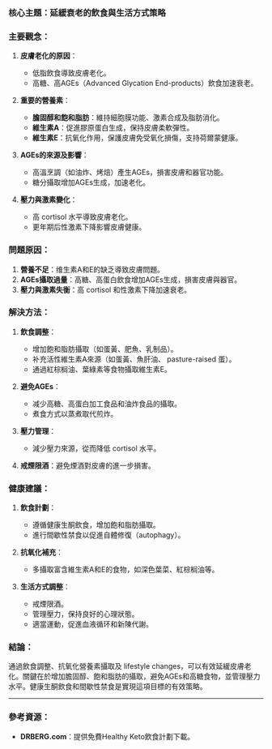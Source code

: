 ### 核心主題：延緩衰老的飲食與生活方式策略

### 主要觀念：
1. **皮膚老化的原因**：
   - 低脂飲食導致皮膚老化。
   - 高糖、高AGEs（Advanced Glycation End-products）飲食加速衰老。

2. **重要的營養素**：
   - **膽固醇和飽和脂肪**：維持細胞膜功能、激素合成及脂肪消化。
   - **維生素A**：促進膠原蛋白生成，保持皮膚柔軟彈性。
   - **維生素E**：抗氧化作用，保護皮膚免受氧化損傷，支持荷爾蒙健康。

3. **AGEs的來源及影響**：
   - 高溫烹調（如油炸、烤焙）產生AGEs，損害皮膚和器官功能。
   - 糖分攝取增加AGEs生成，加速老化。

4. **壓力與激素變化**：
   - 高 cortisol 水平導致皮膚老化。
   - 更年期后性激素下降影響皮膚健康。

### 問題原因：
1. **營養不足**：维生素A和E的缺乏導致皮膚問題。
2. **AGEs攝取過量**：高糖、高蛋白飲食增加AGEs生成，損害皮膚與器官。
3. **壓力與激素失衡**：高 cortisol 和性激素下降加速衰老。

### 解決方法：
1. **飲食調整**：
   - 增加飽和脂肪攝取（如蛋黃、肥魚、乳制品）。
   - 补充活性維生素A來源（如蛋黃、魚肝油、 pasture-raised 蛋）。
   - 通過紅棕榈油、葉綠素等食物攝取維生素E。

2. **避免AGEs**：
   - 减少高糖、高蛋白加工食品和油炸食品的攝取。
   - 煮食方式以蒸煮取代煎炸。

3. **壓力管理**：
   - 減少壓力來源，從而降低 cortisol 水平。

4. **戒煙限酒**：避免煙酒對皮膚的進一步損害。

### 健康建議：
1. **飲食計劃**：
   - 遵循健康生酮飲食，增加飽和脂肪攝取。
   - 進行間歇性禁食以促進自體修復（autophagy）。

2. **抗氧化補充**：
   - 多攝取富含維生素A和E的食物，如深色葉菜、紅棕榈油等。

3. **生活方式調整**：
   - 戒煙限酒。
   - 管理壓力，保持良好的心理狀態。
   - 適當運動，促進血液循环和新陳代謝。

### 結論：
通過飲食調整、抗氧化營養素攝取及 lifestyle changes，可以有效延緩皮膚老化。關鍵在於增加膽固醇、飽和脂肪的攝取，避免AGEs和高糖食物，並管理壓力水平。健康生酮飲食和間歇性禁食是實現這項目標的有效策略。

---

### 參考資源：
- **DRBERG.com**：提供免費Healthy Keto飲食計劃下載。
